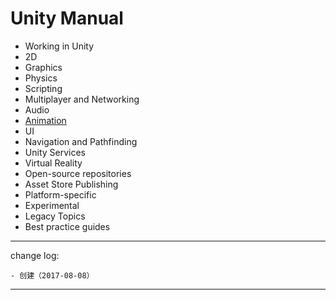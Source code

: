 # Unity Manual

* Working in Unity
* 2D
* Graphics
* Physics
* Scripting
* Multiplayer and Networking
* Audio
* [Animation](https://github.com/Caizc/cai-knowledge-base/blob/master/BOK-0022-L-Animation.md)
* UI
* Navigation and Pathfinding
* Unity Services
* Virtual Reality
* Open-source repositories
* Asset Store Publishing
* Platform-specific
* Experimental
* Legacy Topics
* Best practice guides

---

change log: 

	- 创建（2017-08-08）

---



